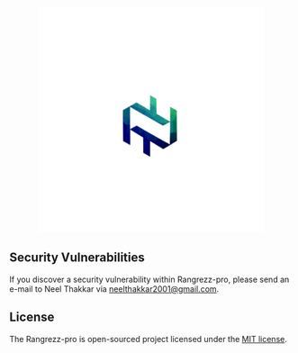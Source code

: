 <p align="center"><img src="./public/img/neel.png" width="400"></p>

## Security Vulnerabilities

If you discover a security vulnerability within Rangrezz-pro, please send an e-mail to Neel Thakkar via [neelthakkar2001@gmail.com](mailto:neelthakkar2001@gmail.com).

## License

The Rangrezz-pro is open-sourced project licensed under the [MIT license](LICENSE).
